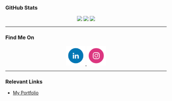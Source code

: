 ### GitHub Stats

<p align="center">
 <div align = "center">
  <a href="https://github.com/gaurav7916">
  <img width="35%" src="https://github-readme-streak-stats.herokuapp.com/?user=gaurav7916&theme=nightowl"/></a>
  
  <a href="https://github.com/gaurav7916">
  <img width="40%" src="https://github-readme-stats.vercel.app/api?username=gaurav7916&show_icons=true&theme=nightowl&count_private=true" /></a>

  <a href ="https://github.com/gaurav7916">
  <img width="30%" src="https://github-readme-stats.vercel.app/api/top-langs/?username=gaurav7916&theme=nightowl&layout=compact"/></a>
</div>
</p>

---

### Find Me On
<p align="center">
 <a href="https://www.linkedin.com/in/gaurav-gupta-00647b167">
   <img src="https://github.com/aritraroy/social-icons/blob/master/linkedin-icon.png?raw=true" width="60">
 </a>
 <a href="https://www.instagram.com/gaurav_gupta9/">
   <img src="https://github.com/aritraroy/social-icons/blob/master/instagram-icon.png?raw=true" width="60">
 </a>
</p>

---

### Relevant Links

* [My Portfolio](https://gaurav7916.github.io)
